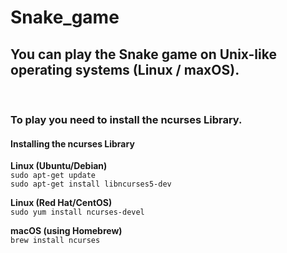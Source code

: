 # Snake_game

<h2>You can play the Snake game on Unix-like operating systems (Linux / maxOS).</h2><br>
<h3>To play you need to install the ncurses Library.</h3>

<h4>Installing the ncurses Library</h4>


**Linux (Ubuntu/Debian)**<br>
`sudo apt-get update`<br>
`sudo apt-get install libncurses5-dev`

**Linux (Red Hat/CentOS)**<br>
`sudo yum install ncurses-devel`

**macOS (using Homebrew)**<br>
`brew install ncurses`
